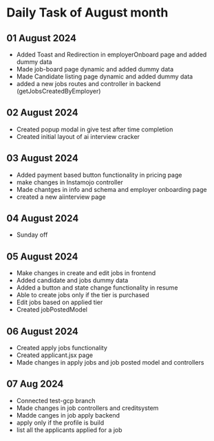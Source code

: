# Daily Task of August month

## 01 August 2024
- Added Toast and Redirection in employerOnboard page and added dummy data
- Made job-board page dynamic and added dummy data
- Made Candidate listing page dynamic and added dummy data
- added a new jobs routes and controller in backend (getJobsCreatedByEmployer)

## 02 August 2024
- Created  popup modal in give test after time completion
- Created initial layout of ai interview cracker

## 03 August 2024
-  Added payment based button functionality in pricing page
-  make changes in Instamojo controller
-  Made chantges in info and schema and employer onboarding page
-  created a new aiinterview page

## 04 August 2024
- Sunday off


## 05 August 2024

- Make changes in create and edit jobs in frontend
- Added candidate and jobs dummy data
- Added a button and state  change functionality in resume
- Able to create jobs only if the tier is purchased
- Edit jobs based on applied tier
- Created jobPostedModel


## 06 August 2024
- Created apply jobs functionality
- Created applicant.jsx page
- Made changes in apply jobs and job posted model and controllers

##  07 Aug 2024
- Connected test-gcp  branch
- Made changes in job controllers and creditsystem
- Madde canges in job apply backend
- apply only if the profile is build
- list all the applicants applied for a job

